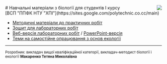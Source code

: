 <img align="right" src="https://lh4.googleusercontent.com/6HEN6fMWcYNGMX165jvKndcwvZdR2SZ0_VilH5ECvuT-_GW4t1uB40mjbsUrcAS8vCmMwgP5YUI3BEbsA8q0Rg=w1280">
# Навчальні матеріали з біології для студентів І курсу <br/> [ВСП "ППФК НТУ "ХПІ"](https://sites.google.com/polytechnic.co.cc/main)

* [Методичні матеріали до практичних робіт](https://github.com/SelectPPC/Biology/tree/main/Practice)
* [Зошит для лабораторних робіт](https://github.com/SelectPPC/Biology/blob/main/Notes/%D0%97%D0%BE%D1%88%D0%B8%D1%82%20%D0%B4%D0%BB%D1%8F%20%D0%BB%D0%B0%D0%B1%D0%BE%D1%80%D0%B0%D1%82%D0%BE%D1%80%D0%BD%D0%B8%D1%85%20%D1%80%D0%BE%D0%B1%D1%96%D1%82.%D0%91%D1%96%D0%BE%D0%BB%D0%BE%D0%B3%D1%96%D1%8F.%D0%9C%D0%B0%D0%BA%D0%B0%D1%80%D0%B5%D0%BD%D0%BA%D0%BE%20%D0%A2.%D0%9C..docx?raw=true)
* [Веб-версія лабораторних робіт](https://selectppc.github.io/Biology/) / [PowerPoint-версія](https://github.com/SelectPPC/Biology/blob/main/Labs/%D0%A1%D1%82%D0%B0%D1%80%D1%82.ppsx?raw=true)
* [Теми на самостійне опрацювання з основ екології](https://github.com/SelectPPC/Biology/tree/main/Self)

---
<sub>Розробник: викладач вищої кваліфікаційної категорії, викладач-методист біології і екології **Макаренко Тетяна Миколаївна**</sup>
